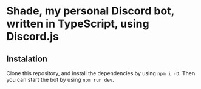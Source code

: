 # Shade, my personal Discord bot, written in TypeScript, using Discord.js

## Instalation

Clone this repository, and install the dependencies by using `npm i -D`. Then you can start the bot by using `npm run dev`.